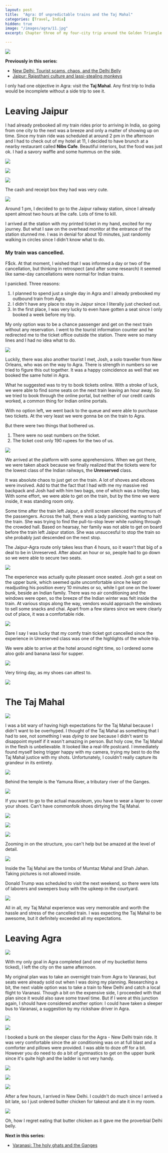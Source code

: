 ```yaml
---
layout: post
title:  "Agra: Of unpredictable trains and the Taj Mahal"
categories: [Travel, India]
hidden: true
image: "/images/agra/11.jpg"
excerpt: Chapter three of my four-city trip around the Golden Triangle + Varanasi.

---
```


![](/images/agra/11.jpg)

**Previously in this series:**
* [New Delhi: Tourist scams, chaos, and the Delhi Belly](https://piocalderon.github.io/new-delhi/)
* [Jaipur: Rajasthani culture and lassi-stealing monkeys](https://piocalderon.github.io/jaipur/)

I only had one objective in Agra: visit the **Taj Mahal**. Any first trip to India would be incomplete without a side trip to see it.

# Leaving Jaipur
I had already prebooked all my train rides prior to arriving in India, so going from one city to the next was a breeze and only a matter of showing up on time. Since my train ride was scheduled at around 2 pm in the afternoon and I had to check out of my hotel at 11, I decided to have brunch at a nearby restaurant called **Nibs Cafe**. Beautiful interiors, but the food was just ok. I had a savory waffle and some hummus on the side.

![](/images/agra/04.jpg)

![](/images/agra/03.jpg)

![](/images/agra/01.jpg)

The cash and receipt box they had was very cute.

![](/images/agra/02.jpg)

Around 1 pm, I decided to go to the Jaipur railway station, since I already spent almost two hours at the cafe. Lots of time to kill.

I arrived at the station with my printed ticket in my hand, excited for my journey. But what I saw on the overhead monitor at the entrance of the station stunned me. I was in denial for about 10 minutes, just randomly walking in circles since I didn't know what to do. 

### My train was cancelled.

F$ck. At that moment, I wished that I was informed a day or two of the cancellation, but thinking in retrospect (and after some research) it seemed like same-day cancellations were normal for Indian trains. 

I panicked. Three reasons:
1. I planned to spend just a single day in Agra and I already prebooked my outbound train from Agra.
2. I didn't have any place to stay in Jaipur since I literally just checked out.
3. In the first place, I was very lucky to even have gotten a seat since I only booked a week before my trip.

My only option was to be a chance passenger and get on the next train without any reservation. I went to the tourist information counter and he redirected me to the ticket office outside the station. There were so many lines and I had no idea what to do.

![](/images/agra/05.jpg)

Luckily, there was also another tourist I met, Josh, a solo traveller from New Orleans, who was on the way to Agra. There is strength in numbers so we tried to figure this out together. It was a happy coincidence as well that we booked the same hotel in Agra.

What he suggested was to try to book tickets online. With a stroke of luck, we were able to find some seats on the next train leaving an hour away. So we tried to book through the online portal, but neither of our credit cards worked, a common thing for Indian online portals.

With no option left, we went back to the queue and were able to purchase two tickets. At the very least we were gonna be on the train to Agra.

But there were two things that bothered us.
1. There were no seat numbers on the ticket.
2. The ticket cost only 190 rupees for the two of us.

![](/images/agra/08.jpg)

We arrived at the platform with some apprehensions. When we got there, we were taken aback because we finally realized that the tickets were for the lowest class of the Indian railways, the **Unreserved** class.

It was absolute chaos to just get on the train. A lot of shoves and elbows were involved. Add to that the fact that I had with me my massive red backpack and Josh had with him two bags, one of which was a trolley bag. With some effort, we were able to get on the train, but by the time we were inside, it was standing room only.

Some time after the train left Jaipur, a shrill scream silenced the murmurs of the passengers. Across the hall, there was a lady panicking, wanting to halt the train. She was trying to find the pull-to-stop lever while rushing through the crowded hall. Based on hearsay, her family was not able to get on board before the train left Jaipur station. She was unsuccesful to stop the train so she probably just descended on the next stop.

The Jaipur-Agra route only takes less than 4 hours, so it wasn't that big of a deal to be in Unreserved. After about an hour or so, people had to go down so we were able to secure two seats. 

![](/images/agra/07.jpg)

The experience was actually quite pleasant once seated. Josh got a seat on the upper bunk, which seemed quite uncomfortable since he kept on readjusting his position every 10 minutes or so, while I got one on the lower bunk, beside an Indian family. There was no air conditioning and the windows were open, so the breeze of the Indian winter was felt inside the train. At various stops along the way, vendors would approach the windows to sell some snacks and chai. Apart from a few stares since we were clearly out of place, it was a comfortable ride.

![](/images/agra/06.jpg)

Dare I say I was lucky that my comfy train ticket got cancelled since the experience in Unreserved class was one of the highlights of the whole trip.

We were able to arrive at the hotel around night time, so I ordered some aloo gobi and banana lassi for supper. 

![](/images/agra/09.jpg)

Very tiring day, as my shoes can attest to.

![](/images/agra/24.jpg)

# The Taj Mahal
![](/images/agra/10.jpg)

I was a bit wary of having high expectations for the Taj Mahal because I didn't want to be overhyped. I thought of the Taj Mahal as something that I had to see, not something I was *dying to see* because I didn't want to disappoint myself if it wasn't amazing in person. But holy cow, the Taj Mahal in the flesh is unbelievable. It looked like a real-life postcard. I immediately found myself being trigger happy with my camera, trying my best to do the Taj Mahal justice with my shots. Unfortunately, I couldn't really capture its grandeur in its entirety.

![](/images/agra/11.jpg)

Behind the temple is the Yamuna River, a tributary river of the Ganges.

![](/images/agra/12.jpg)

If you want to go to the actual mausoleum, you have to wear a layer to cover your shoes. Can't have commonfolk shoes dirtying the Taj Mahal.

![](/images/agra/13.jpg)

![](/images/agra/15.jpg)

![](/images/agra/16.jpg)

Zooming in on the structure, you can't help but be amazed at the level of detail.

![](/images/agra/14.jpg)

Inside the Taj Mahal are the tombs of Mumtaz Mahal and Shah Jahan. Taking pictures is not allowed inside.

Donald Trump was scheduled to visit the next weekend, so there were lots of laborers and sweepers busy with the upkeep in the courtyard.

![](/images/agra/17.jpg)

All in all, my Taj Mahal experience was very memorable and worth the hassle and stress of the cancelled train. I was expecting the Taj Mahal to be awesome, but it definitely exceeded all my expectations.

# Leaving Agra

![](/images/agra/23.jpg)

With my only goal in Agra completed (and one of my bucketlist items ticked), I left the city on the same afternoon.

My original plan was to take an overnight train from Agra to Varanasi, but seats were already sold out when I was doing my planning. Researching a bit, the next viable option was to take a train to New Delhi and catch a local flight to Varanasi. Though a bit on the expensive side, I proceeded with that plan since it would also save some travel time. But if I were at this junction again, I should have considered another option: I could have taken a sleeper bus to Varanasi, a suggestion by my rickshaw driver in Agra.

![](/images/agra/18.jpg)

[![](/images/agra/v2.jpg)](https://www.youtube.com/watch?v=4qQM52rVkcM)

I booked a bunk on the sleeper class for the Agra - New Delhi train ride. It was very comfortable since the air conditioning was on at full blast and a comforter and pillows were provided. I was able to doze off for a bit. However you do need to do a bit of gymnastics to get on the upper bunk since it's quite high and the ladder is not very handy.

![](/images/agra/20.jpg)

![](/images/agra/21.jpg)

[![](/images/agra/v1.jpg)](https://www.youtube.com/watch?v=bXRUyAND2Dg)

After a few hours, I arrived in New Delhi. I couldn't do much since I arrived a bit late, so I just ordered butter chicken for takeout and ate it in my room. 

![](/images/agra/22.jpg)

Oh, how I regret eating that butter chicken as it gave me the proverbial Delhi belly.

**Next in this series:**
* [Varanasi: The holy ghats and the Ganges](https://piocalderon.github.io/varanasi/)
